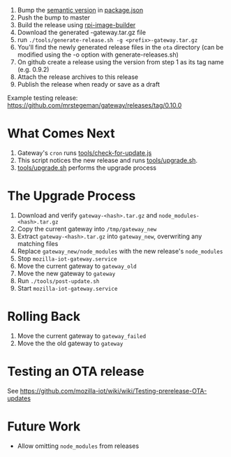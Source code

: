 1. Bump the [semantic version](http://semver.org/) in [package.json](https://github.com/mozilla-iot/gateway/blob/master/package.json)
2. Push the bump to master
3. Build the release using [rpi-image-builder](https://github.com/mozilla-iot/rpi-image-builder)
4. Download the generated <prefix>-gateway.tar.gz file
5. run `./tools/generate-release.sh -g <prefix>-gateway.tar.gz`
6. You'll find the newly generated release files in the `ota` directory (can be modified using the -o option with generate-releases.sh)
7. On github create a release using the version from step 1 as its tag name (e.g. 0.9.2)
8. Attach the release archives to this release
9. Publish the release when ready or save as a draft

Example testing release: https://github.com/mrstegeman/gateway/releases/tag/0.10.0

# What Comes Next
1. Gateway's `cron` runs [tools/check-for-update.js](https://github.com/mozilla-iot/gateway/blob/master/tools/check-for-update.js)
2. This script notices the new release and runs [tools/upgrade.sh](https://github.com/mozilla-iot/gateway/blob/master/tools/upgrade.sh).
3. [tools/upgrade.sh](https://github.com/mozilla-iot/gateway/blob/master/tools/upgrade.sh) performs the upgrade process

# The Upgrade Process
1. Download and verify `gateway-<hash>.tar.gz`
   and `node_modules-<hash>.tar.gz`
4. Copy the current gateway into `/tmp/gateway_new`
5. Extract `gateway-<hash>.tar.gz` into `gateway_new`, overwriting any matching
   files
6. Replace `gateway_new/node_modules` with the new release's `node_modules`
7. Stop `mozilla-iot-gateway.service`
8. Move the current gateway to `gateway_old`
9. Move the new gateway to `gateway`
10. Run `./tools/post-update.sh`
11. Start `mozilla-iot-gateway.service`

# Rolling Back
1. Move the current gateway to `gateway_failed`
2. Move the the old gateway to `gateway`

# Testing an OTA release

See https://github.com/mozilla-iot/wiki/wiki/Testing-prerelease-OTA-updates

# Future Work
- Allow omitting `node_modules` from releases
